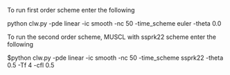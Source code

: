 To run first order scheme enter the following

python clw.py -pde linear -ic smooth -nc 50 -time_scheme euler -theta 0.0

To run the second order scheme, MUSCL with ssprk22 scheme enter the following

$python clw.py -pde linear -ic smooth -nc 50 -time_scheme ssprk22 -theta 0.5 -Tf 4 -cfl 0.5